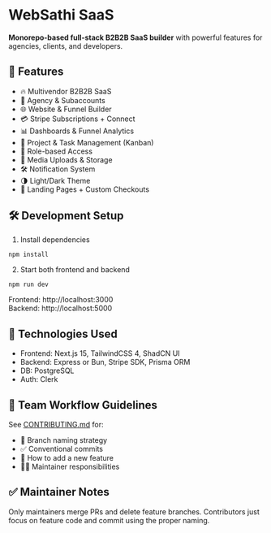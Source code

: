 # WebSathi SaaS  
**Monorepo-based full-stack B2B2B SaaS builder** with powerful features for agencies, clients, and developers.  
## 🚀 Features  
- 🔥 Multivendor B2B2B SaaS  
- 🏢 Agency & Subaccounts  
- 🌐 Website & Funnel Builder  
- 💳 Stripe Subscriptions + Connect  
- 📊 Dashboards & Funnel Analytics  
- 🎯 Project & Task Management (Kanban)  
- 🔐 Role-based Access  
- 📂 Media Uploads & Storage  
- 🛠️ Notification System  
- 🌗 Light/Dark Theme  
- 📄 Landing Pages + Custom Checkouts  


## 🛠️ Development Setup  
1. Install dependencies  
``` bash
npm install  
```
2. Start both frontend and backend  
```
npm run dev  
```  
Frontend: http://localhost:3000  
Backend: http://localhost:5000  
## 🧠 Technologies Used  
- Frontend: Next.js 15, TailwindCSS 4, ShadCN UI  
- Backend: Express or Bun, Stripe SDK, Prisma ORM  
- DB: PostgreSQL  
- Auth: Clerk  

## 👥 Team Workflow Guidelines  
See [CONTRIBUTING.md](./CONTRIBUTING.md) for:  
- 📌 Branch naming strategy  
- ✅ Conventional commits  
- 🚧 How to add a new feature  
- 👨‍🔧 Maintainer responsibilities  
## ✅ Maintainer Notes  
Only maintainers merge PRs and delete feature branches. Contributors just focus on feature code and commit using the proper naming.
